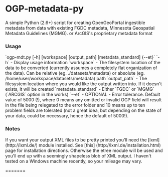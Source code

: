 <h1>OGP-metadata-py</h1>
A simple Python (2.6+) script for creating OpenGeoPortal ingestible metadata from data with existing FGDC metadata, Minnesota Geospatial Metadata Guidelines (MGMG). or ArcGIS's proprietary metadata format

<h3>Usage</h3>
`ogp-mdt.py [-h] [workspace] [output_path] [metadata_standard] {--et}`
`-h` - Display usage information
`workspace` - The filesystem location of the data to be converted (currently assumes a completely flat organization of the data). Can be relative (eg. ./datasets/metadata) or absolute (eg. /home/user/workspace/datasets/metadata) path
`output_path` - The filesystem location where you would like the output written into. If it doesn't exists, it will be created
`metadata_standard` - Either `FGDC` or `MGMG` (`ARCGIS` option in the works)  
`--et` - OPTIONAL - Error tolerance. Default value of 5000 (!), where 0 means any omitted or invalid OGP field will result in the file being relegated to the error folder and 10 means up to ten problem fields are tolerated (not a great idea, but depending on the state of your data, could be necessary, hence the default of 5000!). 


<h3>Notes</h3> 
If you want your output XML files to be pretty printed you'll need the [lxml](http://lxml.de/) module installed. See [this] (http://lxml.de/installation.html) page for installation directions. Otherwise the etree module will be used and you'll end up with a seemingly shapeless blob of XML output.
I haven't tested on a Windows machine recently, so your mileage may vary.


=======

